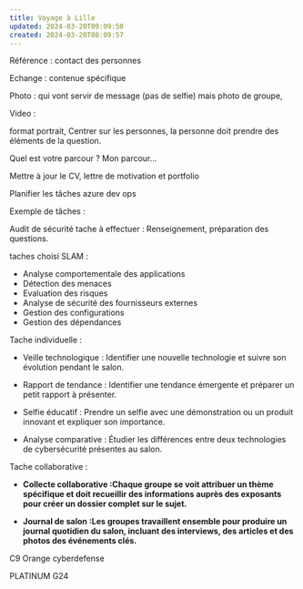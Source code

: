 ```yaml
---
title: Voyage à Lille
updated: 2024-03-20T09:09:50
created: 2024-03-20T08:09:57
---
```


Référence : contact des personnes

Echange : contenue spécifique

Photo : qui vont servir de message (pas de selfie) mais photo de groupe,

Video :

format portrait,
Centrer sur les personnes, la personne doit prendre des éléments de la question.

Quel est votre parcour ? Mon parcour…

Mettre à jour le CV, lettre de motivation et portfolio

Planifier les tâches azure dev ops

Exemple de tâches :

Audit de sécurité tache à effectuer : Renseignement, préparation des questions.

taches choisi SLAM :
- Analyse comportementale des applications
- Détection des menaces
- Evaluation des risques
- Analyse de sécurité des fournisseurs externes
- Gestion des configurations
- Gestion des dépendances

Tache individuelle :

- Veille technologique : Identifier une nouvelle technologie et suivre son évolution pendant le salon.

- Rapport de tendance : Identifier une tendance émergente et préparer un petit rapport à présenter.

- Selfie éducatif : Prendre un selfie avec une démonstration ou un produit innovant et expliquer son importance.

- Analyse comparative : Étudier les différences entre deux technologies de cybersécurité présentes au salon.

Tache collaborative :

- **Collecte collaborative :Chaque groupe se voit attribuer un thème spécifique et doit recueillir des informations auprès des exposants pour créer un dossier complet sur le sujet.**

- **Journal de salon :Les groupes travaillent ensemble pour produire un journal quotidien du salon, incluant des interviews, des articles et des photos des événements clés.**

C9 Orange cyberdefense

PLATINUM
G24

